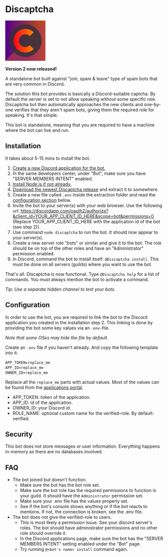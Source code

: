 # Discaptcha

![alt text](https://github.com/ahoys/discaptcha/blob/master/src/assets/avatar_sm.png "Discaptcha")

**Version 2 now released!**

A standalone bot built against "join, spam & leave" type of spam bots that are very common in Discord.

The solution this bot provides is basically a Discord-suitable captcha. By default the server is set to not allow speaking without some specific role. Discaptcha bot then automatically approaches the new clients and one-by-one verifies that they aren't spam bots, giving them the required role for speaking. It's that simple.

This bot is standalone, meaning that you are required to have a machine where the bot can live and run.

## Installation

It takes about 5-15 mins to install the bot.

1. [Create a new Discord application for the bot.](https://discordapp.com/developers/applications/)
2. In the same developers center, under "Bot", make sure you have "SERVER MEMBERS INTENT" enabled.
3. [Install Node.js if not already.](https://nodejs.org/en/)
4. [Download the newest Discaptcha release](https://github.com/ahoys/discaptcha/releases) and extract it to somewhere.
5. Create a new file called `.env` inside the extraction folder and read the [configuration section](https://github.com/ahoys/discaptcha#Configuration) below.
6. Invite the bot to your server(s) with your web browser. Use the following url: https://discordapp.com/oauth2/authorize?&client_id=YOUR_APP_CLIENT_ID_HERE&scope=bot&permissions=0 (Replace YOUR_APP_CLIENT_ID_HERE with the application id of the bot (see step 2)).
7. Use command `node discaptcha` to run the bot. It should now appear to your server(s).
8. Create a new server role "bots" or similar and give it to the bot. The role should be on top of the other roles and have an "Administrator" permission enabled.
9. In Discord, command the bot to install itself: `@Discaptcha install`. This must be done on all servers (guilds) where you want to use the bot.

That's all. Discaptcha is now functional. Type `@Discaptcha help` for a list of commands. You must always mention the bot to activate a command.

*Tip: Use a separate hidden channel to test your bots.*

## Configuration

In order to use the bot, you are required to link the bot to the Discord application you created in the installation step 2. This linking is done by providing the bot some key values via an `.env`-file.

*Note that some OSes may hide the file by default.*

Create an `.env` file if you haven't already. And copy the following template into it:
```
APP_TOKEN=replace_me
APP_ID=replace_me
OWNER_ID=replace_me
```

Replace all the `replace_me` parts with actual values. Most of the values can be found from the [applications portal](https://discordapp.com/developers/applications/).

- APP_TOKEN: token of the application.
- APP_ID: id of the application.
- OWNER_ID: your Discord id.
- ROLE_NAME: optional custom name for the verified-role. By default: verified.

## Security

This bot does not store messages or user information. Everything happens in-memory as there are no databases involved.

## FAQ

- The bot joined but doesn't function.
  - Make sure the bot has the bot role set.
  - Make sure the bot role has the required permissions to function in your guild. It should have the `Administrator` permission set.
  - Make sure your .env file has the values properly set.
  - See if the bot's console shows anything or if the bot reacts to mentions. If not, the connection is broken, see the .env file.
- The bot does not give the verified-role to users.
  - This is most likely a permission issue. See your discord server's roles. The bot should have administrator permissions and no other role should override it.
  - In the Discord applications page, make sure the bot has the "SERVER MEMBERS INTENT" setting enabled under the "Bot" page.
  - Try running `@<bot's name> install` command again.